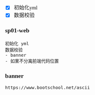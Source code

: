 <span  style="font-family: Simsun,serif; font-size: 17px; ">

- [x] 初始化yml
- [x] 数据校验

### sp01-web

~~~
初始化 yml
数据校验
- banner
- 如果不分离前端代码位置
~~~

### banner

~~~
https://www.bootschool.net/ascii
~~~

</span>